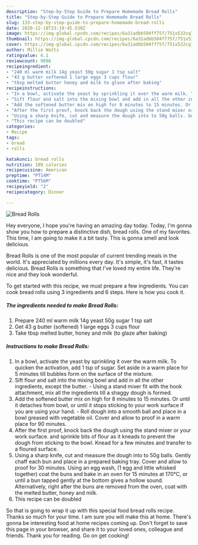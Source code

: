 ```yaml
---
description: "Step-by-Step Guide to Prepare Homemade Bread Rolls"
title: "Step-by-Step Guide to Prepare Homemade Bread Rolls"
slug: 133-step-by-step-guide-to-prepare-homemade-bread-rolls
date: 2020-12-18T23:19:45.538Z
image: https://img-global.cpcdn.com/recipes/6a31adbb504ff75f/751x532cq70/bread-rolls-recipe-main-photo.jpg
thumbnail: https://img-global.cpcdn.com/recipes/6a31adbb504ff75f/751x532cq70/bread-rolls-recipe-main-photo.jpg
cover: https://img-global.cpcdn.com/recipes/6a31adbb504ff75f/751x532cq70/bread-rolls-recipe-main-photo.jpg
author: Millie Watts
ratingvalue: 4.1
reviewcount: 9606
recipeingredient:
- "240 ml warm milk 14g yeast 50g sugar 1 tsp salt"
- "43 g butter softened 1 large eggs 3 cups flour"
- "tbsp melted butter honey and milk to glaze after baking"
recipeinstructions:
- "In a bowl, activate the yeast by sprinkling it over the warm milk. To quicken the activation, add 1 tsp of sugar. Set aside in a warm place for 5 minutes till bubbles form on the surface of the mixture."
- "Sift flour and salt into the mixing bowl and add in all the other ingredients, except the butter. Using a stand mixer fit with the hook attachment, mix all the ingredients till a shaggy dough is formed."
- "Add the softened butter mix on high for 8 minutes to 15 minutes. Or until it detaches from bowl, or until it stops sticking to your work surface if you are using your hand. Roll dough into a smooth ball and place in a bowl greased with vegetable oil. Cover and allow to proof in a warm place for 90 minutes."
- "After the first proof, knock back the dough using the stand mixer or your work surface. and sprinkle bits of flour as it kneads to prevent the dough from sticking to the bowl. Knead for a few minutes and transfer to a floured surface."
- "Using a sharp knife, cut and measure the dough into to 50g balls. Gently chaff each bun and place in a prepared baking tray. Cover and allow to proof for 30 minutes. Using an egg wash, (1 egg and little whisked together) coat the buns and bake in an oven for 15 minutes at 170°C, or until a bun tapped gently at the bottom gives a hollow sound. Alternatively, right after the buns are removed from the oven, coat with the melted butter, honey and milk."
- "This recipe can be doubled"
categories:
- Recipe
tags:
- bread
- rolls

katakunci: bread rolls 
nutrition: 189 calories
recipecuisine: American
preptime: "PT14M"
cooktime: "PT56M"
recipeyield: "2"
recipecategory: Dinner

---
```



![Bread Rolls](https://img-global.cpcdn.com/recipes/6a31adbb504ff75f/751x532cq70/bread-rolls-recipe-main-photo.jpg)

Hey everyone, I hope you're having an amazing day today. Today, I'm gonna show you how to prepare a distinctive dish, bread rolls. One of my favorites. This time, I am going to make it a bit tasty. This is gonna smell and look delicious.



Bread Rolls is one of the most popular of current trending meals in the world. It's appreciated by millions every day. It's simple, it's fast, it tastes delicious. Bread Rolls is something that I've loved my entire life. They're nice and they look wonderful.


To get started with this recipe, we must prepare a few ingredients. You can cook bread rolls using 3 ingredients and 6 steps. Here is how you cook it.

<!--inarticleads1-->

##### The ingredients needed to make Bread Rolls:

1. Prepare 240 ml warm milk 14g yeast 50g sugar 1 tsp salt
1. Get 43 g butter (softened) 1 large eggs 3 cups flour
1. Take tbsp melted butter, honey and milk (to glaze after baking)




<!--inarticleads2-->

##### Instructions to make Bread Rolls:

1. In a bowl, activate the yeast by sprinkling it over the warm milk. To quicken the activation, add 1 tsp of sugar. Set aside in a warm place for 5 minutes till bubbles form on the surface of the mixture.
1. Sift flour and salt into the mixing bowl and add in all the other ingredients, except the butter. - Using a stand mixer fit with the hook attachment, mix all the ingredients till a shaggy dough is formed.
1. Add the softened butter mix on high for 8 minutes to 15 minutes. Or until it detaches from bowl, or until it stops sticking to your work surface if you are using your hand. - Roll dough into a smooth ball and place in a bowl greased with vegetable oil. Cover and allow to proof in a warm place for 90 minutes.
1. After the first proof, knock back the dough using the stand mixer or your work surface. and sprinkle bits of flour as it kneads to prevent the dough from sticking to the bowl. Knead for a few minutes and transfer to a floured surface.
1. Using a sharp knife, cut and measure the dough into to 50g balls. Gently chaff each bun and place in a prepared baking tray. Cover and allow to proof for 30 minutes. Using an egg wash, (1 egg and little whisked together) coat the buns and bake in an oven for 15 minutes at 170°C, or until a bun tapped gently at the bottom gives a hollow sound. Alternatively, right after the buns are removed from the oven, coat with the melted butter, honey and milk.
1. This recipe can be doubled




So that is going to wrap it up with this special food bread rolls recipe. Thanks so much for your time. I am sure you will make this at home. There's gonna be interesting food at home recipes coming up. Don't forget to save this page in your browser, and share it to your loved ones, colleague and friends. Thank you for reading. Go on get cooking!
